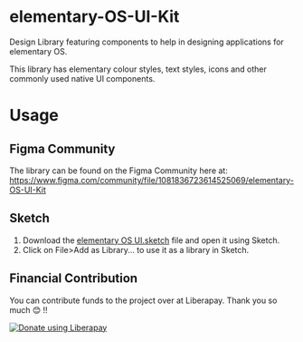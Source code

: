 

# elementary-OS-UI-Kit
Design Library featuring components to help in designing applications for elementary OS.

This library has elementary colour styles, text styles, icons and other commonly used native UI components.

# Usage
## Figma Community
The library can be found on the Figma Community here at: https://www.figma.com/community/file/1081836723614525069/elementary-OS-UI-Kit

## Sketch
1. Download the [elementary OS UI.sketch](https://github.com/Suzie97/elementary-OS-UI-Kit/blob/main/elementary%20OS%206%20UI.sketch) file and open it using Sketch.
2. Click on File>Add as Library... to use it as a library in Sketch.

## Financial Contribution
You can contribute funds to the project over at Liberapay. Thank you so much 😊️ !! 

<noscript><a href="https://liberapay.com/suzie97/donate"><img alt="Donate using Liberapay" src="https://liberapay.com/assets/widgets/donate.svg"></a></noscript>
